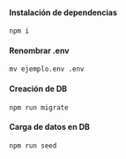 
#### Instalación de dependencias
```
npm i
```

#### Renombrar .env
```
mv ejemplo.env .env
```

#### Creación de DB
```
npm run migrate
```

#### Carga de datos en DB
```
npm run seed
```